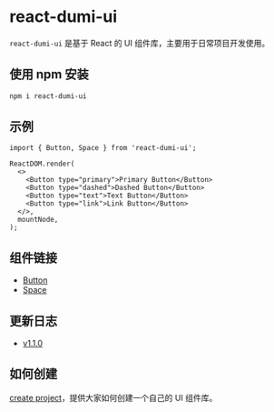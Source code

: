 # react-dumi-ui

`react-dumi-ui` 是基于 React 的 UI 组件库，主要用于日常项目开发使用。

## 使用 npm 安装

```bash
npm i react-dumi-ui
```

## 示例

```tsx
import { Button, Space } from 'react-dumi-ui';

ReactDOM.render(
  <>
    <Button type="primary">Primary Button</Button>
    <Button type="dashed">Dashed Button</Button>
    <Button type="text">Text Button</Button>
    <Button type="link">Link Button</Button>
  </>,
  mountNode,
);
```

## 组件链接

- [Button](http://49.232.221.71:5206/components/button)
- [Space](http://49.232.221.71:5206/components/space)

## 更新日志

- [v1.1.0](http://49.232.221.71:5206/history#110)

## 如何创建

[create project](https://github.com/liu-ningning/react-dumi-ui/blob/main/create.md)，提供大家如何创建一个自己的 UI 组件库。
